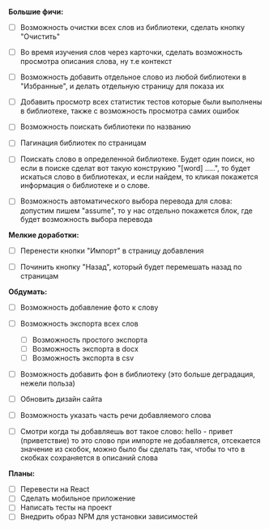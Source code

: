 **Большие фичи:**
- [ ] Возможность очистки всех слов из библиотеки, сделать кнопку "Очистить"
- [ ] Во время изучения слов через карточки, сделать возможность просмотра описания слова, ну т.е контекст
- [ ] Возможность добавить отдельное слово из любой библиотеки в "Избранные", и делать отдельную страницу для показа их
- [ ] Добавить просмотр всех статистик тестов которые были выполнены в библиотеке, также с возможность просмотра самих ошибок
- [ ] Возможность поискать библиотеки по названию
- [ ] Пагинация библиотек по страницам
- [ ] Поискать слово в определенной библиотеке. Будет один поиск, но если в поиске сделат вот такую конструкию "[word] .....",
то будет искаться слово в библиотеках, и если найдем, то кликая покажется информация о библиотеке и о слове.
- [ ] Возможность автоматического выбора перевода для слова: допустим пишем "assume", то у нас отдельно покажется блок, где будет возможность
выбора перевода


**Мелкие доработки:**
- [ ] Перенести кнопки "Импорт" в страницу добавления
- [ ] Починить кнопку "Назад", который будет перемешать назад по страницам


**Обдумать:**
- [ ] Возможность добавление фото к слову
- [ ] Возможность экспорта всех слов
  - [ ] Возможность простого экспорта
  - [ ] Возможность экспорта в docx
  - [ ] Возможность экспорта в csv
- [ ] Возможность добавить фон в библиотеку (это больше деградация, нежели польза)
- [ ] Обновить дизайн сайта
- [ ] Возможность указать часть речи добавляемого слова
- [ ] Смотри когда ты добавляешь вот такое слово: hello - привет (приветствие) то это слово при импорте не добавляется,
      отсекается значение из скобок, можно было бы сделать так, чтобы то что в скобках сохраняется в описаний слова


**Планы:**
- [ ] Перевести на React
- [ ] Сделать мобильное приложение
- [ ] Написать тесты на проект
- [ ] Внедрить образ NPM для установки зависимостей
